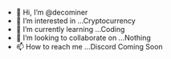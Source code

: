 - 👋 Hi, I’m @decominer
- 👀 I’m interested in ...Cryptocurrency
- 🌱 I’m currently learning ...Coding
- 💞️ I’m looking to collaborate on ...Nothing
- 📫 How to reach me ...Discord Coming Soon

<!---
decominer/decominer is a ✨ special ✨ repository because its `README.md` (this file) appears on your GitHub profile.
You can click the Preview link to take a look at your changes.
--->
